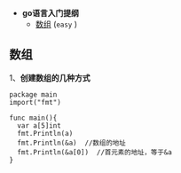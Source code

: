 * **go语言入门提纲**
  * [数组](#数组) (`easy` )

## 数组
1、**创建数组的几种方式**
```
package main
import("fmt")

func main(){
  var a[5]int
  fmt.Println(a)
  fmt.Println(&a)  //数组的地址
  fmt.Println(&a[0])  //首元素的地址，等于&a
}
```
